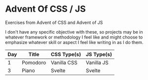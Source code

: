 # Advent Of CSS / JS

Exercises from Advent of CSS and Advent of JS

I don't have any specific objective with these, so projects may be in whatever framework or methodology I feel like and might choose to emphasize whatever skill or aspect I feel like writing in as I do them.

| Day | Title | CSS Type(s) | JS Type(s) |
| --- | --- | --- | --- |
| 1   | Pomodoro | Vanilla CSS | Vanilla JS |
| 3   | Piano | Svelte | Svelte |